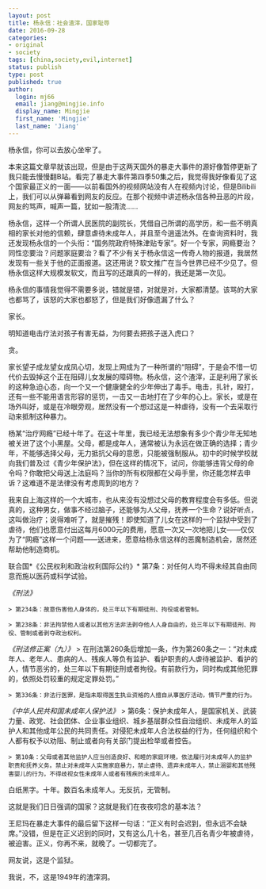 ```yaml
---
layout: post
title: 杨永信：社会渣滓，国家耻辱
date: 2016-09-28
categories:
- original
- society
tags: [china,society,evil,internet]
status: publish
type: post
published: true
author:
  login: mj66
  email: jiang@mingjie.info
  display_name: Mingjie
  first_name: 'Mingjie'
  last_name: 'Jiang'
---
```


杨永信，你可以去放心坐牢了。

本来这篇文章早就该出现，但是由于这两天国外的暴走大事件的源好像暂停更新了我只能去慢慢翻B站。看完了暴走大事件第四季50集之后，我觉得我好像看见了这个国家最正义的一面——以前看国外的视频网站没有人在视频内讨论，但是Bilibili上，我们可以从弹幕看到网友的反应。在那个视频中讲述杨永信各种丑恶的片段，网友的骂声，喊声一篇，犹如一股清流……

杨永信，这样一个所谓人民医院的副院长，凭借自己所谓的高学历，和一些不明真相的家长对他的信赖，肆意虐待未成年人，并且至今逍遥法外。在查询资料时，我还发现杨永信的一个头衔：“国务院政府特殊津贴专家”。好一个专家，网瘾要治？同性恋要治？问题家庭要治？看了不少有关于杨永信这一传奇人物的报道，我居然发现有一些关于他的正面报道。这还用说？软文推广在当今世界已经不少见了。但杨永信这样大规模发软文，而且写的还跟真的一样的，我还是第一次见。

杨永信的事情我觉得不需要多说，错就是错，对就是对，大家都清楚。该骂的大家也都骂了，该怒的大家也都怒了，但是我们好像遗漏了什么？

家长。

明知道电击疗法对孩子有害无益，为何要去把孩子送入虎口？

贪。

家长望子成龙望女成凤心切，发现上网成为了一种所谓的“阻碍”，于是会不惜一切代价去毁掉这个正在阻碍儿女发展的障碍物。杨永信，这个渣滓，正是利用了家长的这种急迫心态，向一个又一个健康健全的少年伸出了毒手。电击，扎针，殴打，还有一些不能用语言形容的惩罚，一击又一击地打在了少年的心上。家长，或是在场外叫好，或是在冷眼旁观，居然没有一个想过这是一种虐待，没有一个去采取行动来抵制这种暴力。

杨某“治疗网瘾”已经十年了。在这十年里，我已经无法想象有多少个青少年无知地被关进了这个小黑屋。父母，都是成年人，通常被认为永远在做正确的选择；青少年，不能够选择父母，无力抵抗父母的意愿，只能被强制服从。初中的时候学校就向我们普及过《青少年保护法》，但在这样的情况下，试问，你能够违背父母的命令吗？你敢把父母送上法庭吗？当你的所有权限都在父母手里，你还能怎样去申诉？这难道不是法律没有考虑周到的地方？

我来自上海这样的一个大城市，也从来没有没想过父母的教育程度会有多低。但说真的，这种男女，做事不经过脑子，还能够为人父母，抚养一个生命？说好听点，这叫做治疗；说得难听了，就是摧残！即使知道了儿女在这样的一个监狱中受到了虐待，他们也愿意付出这每月6000元的费用，愿意一次又一次地把儿女——仅仅为了“网瘾”这样一个问题——送进来，愿意给杨永信这样的恶魔制造机会，居然还帮助他制造商机。

联合国*《公民权利和政治权利国际公约》* 
  第7条：对任何人均不得未经其自由同意而施以医药或科学试验。

*《刑法》*

    > 第234条：故意伤害他人身体的，处三年以下有期徒刑、拘役或者管制。

    > 第238条：非法拘禁他人或者以其他方法非法剥夺他人人身自由的，处三年以下有期徒刑、拘役、管制或者剥夺政治权利。

*《刑法修正案（九）》*
    > 在刑法第260条后增加一条，作为第260条之一：“对未成年人、老年人、患病的人、残疾人等负有监护、看护职责的人虐待被监护、看护的人，情节恶劣的，处三年以下有期徒刑或者拘役。有前款行为，同时构成其他犯罪的，依照处罚较重的规定定罪处罚。”

    > 第336条：非法行医罪，是指未取得医生执业资格的人擅自从事医疗活动，情节严重的行为。

*《中华人民共和国未成年人保护法》*
    > 第6条：保护未成年人，是国家机关、武装力量、政党、社会团体、企业事业组织、城乡基层群众性自治组织、未成年人的监护人和其他成年公民的共同责任。对侵犯未成年人合法权益的行为，任何组织和个人都有权予以劝阻、制止或者向有关部门提出检举或者控告。

    > 第10条：父母或者其他监护人应当创造良好、和睦的家庭环境，依法履行对未成年人的监护职责和抚养义务。禁止对未成年人实施家庭暴力，禁止虐待、遗弃未成年人，禁止溺婴和其他残害婴儿的行为，不得歧视女性未成年人或者有残疾的未成年人。

白纸黑字。十年。数百名未成年人。无反抗，无管制。

这就是我们日日强调的国家？这就是我们在夜夜叨念的基本法？

王尼玛在暴走大事件的最后留下这样一句话：“正义有时会迟到，但永远不会缺席。”没错，但是在正义迟到的同时，又有这么几十名，甚至几百名青少年被虐待，被迫害。正义，你再不来，就晚了。一切都完了。

网友说，这是个监狱。

我说，不，这是1949年的渣滓洞。